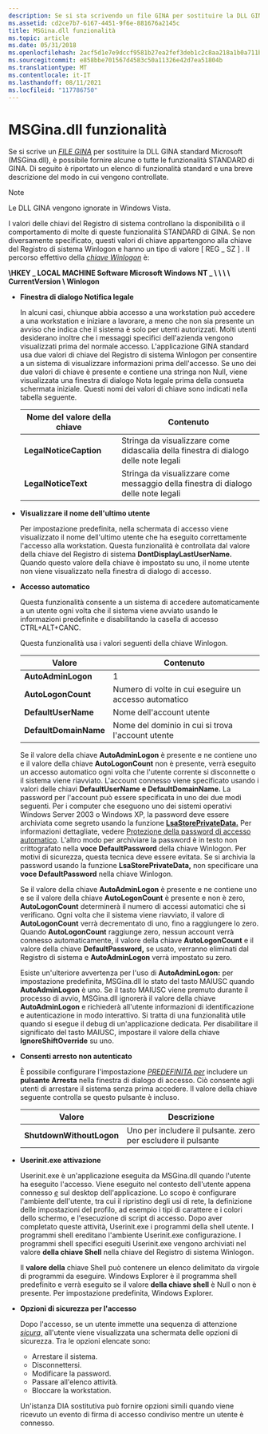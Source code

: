 ```yaml
---
description: Se si sta scrivendo un file GINA per sostituire la DLL GINA standard Microsoft (MSGina.dll), è possibile fornire alcune o tutte le funzionalità STANDARD di GINA.
ms.assetid: cd2ce7b7-6167-4451-9f6e-881676a2145c
title: MSGina.dll funzionalità
ms.topic: article
ms.date: 05/31/2018
ms.openlocfilehash: 2acf5d1e7e9dccf9581b27ea2fef3deb1c2c8aa218a1b0a711b7015134e1d2d1
ms.sourcegitcommit: e858bbe701567d4583c50a11326e42d7ea51804b
ms.translationtype: MT
ms.contentlocale: it-IT
ms.lasthandoff: 08/11/2021
ms.locfileid: "117786750"
---
```

# <a name="msginadll-features"></a>MSGina.dll funzionalità

Se si scrive un [*FILE GINA*](../secgloss/g-gly.md) per sostituire la DLL GINA standard Microsoft (MSGina.dll), è possibile fornire alcune o tutte le funzionalità STANDARD di GINA. Di seguito è riportato un elenco di funzionalità standard e una breve descrizione del modo in cui vengono controllate.

> [!Note]  
> Le DLL GINA vengono ignorate in Windows Vista.

 

I valori delle chiavi del Registro di sistema controllano la disponibilità o il comportamento di molte di queste funzionalità STANDARD di GINA. Se non diversamente specificato, questi valori di chiave appartengono alla chiave del Registro di sistema Winlogon e hanno un tipo di valore \[ REG \_ SZ \] . Il percorso effettivo della [*chiave Winlogon*](../secgloss/w-gly.md) è:

**\\HKEY \_ LOCAL MACHINE Software Microsoft Windows NT \_ \\ \\ \\ \\ CurrentVersion \\ Winlogon**

-   **Finestra di dialogo Notifica legale**

    In alcuni casi, chiunque abbia accesso a una workstation può accedere a una workstation e iniziare a lavorare, a meno che non sia presente un avviso che indica che il sistema è solo per utenti autorizzati. Molti utenti desiderano inoltre che i messaggi specifici dell'azienda vengono visualizzati prima del normale accesso. L'applicazione GINA standard usa due valori di chiave del Registro di sistema Winlogon per consentire a un sistema di visualizzare informazioni prima dell'accesso. Se uno dei due valori di chiave è presente e contiene una stringa non Null, viene visualizzata una finestra di dialogo Nota legale prima della consueta schermata iniziale. Questi nomi dei valori di chiave sono indicati nella tabella seguente.

    

    | Nome del valore della chiave         | Contenuto                                                            |
    |------------------------|---------------------------------------------------------------------|
    | **LegalNoticeCaption** | Stringa da visualizzare come didascalia della finestra di dialogo delle note legali |
    | **LegalNoticeText**    | Stringa da visualizzare come messaggio della finestra di dialogo delle note legali |

    

     

-   **Visualizzare il nome dell'ultimo utente**

    Per impostazione predefinita, nella schermata di accesso viene visualizzato il nome dell'ultimo utente che ha eseguito correttamente l'accesso alla workstation. Questa funzionalità è controllata dal valore della chiave del Registro di sistema **DontDisplayLastUserName.** Quando questo valore della chiave è impostato su uno, il nome utente non viene visualizzato nella finestra di dialogo di accesso.

-   **Accesso automatico**

    Questa funzionalità consente a un sistema di accedere automaticamente a un utente ogni volta che il sistema viene avviato usando le informazioni predefinite e disabilitando la casella di accesso CTRL+ALT+CANC.

    Questa funzionalità usa i valori seguenti della chiave Winlogon.

    

    | Valore                 | Contenuto                                           |
    |-----------------------|----------------------------------------------------|
    | **AutoAdminLogon**    | 1                                                  |
    | **AutoLogonCount**    | Numero di volte in cui eseguire un accesso automatico       |
    | **DefaultUserName**   | Nome dell'account utente                       |
    | **DefaultDomainName** | Nome del dominio in cui si trova l'account utente |

    

     

    Se il valore della chiave **AutoAdminLogon** è presente e ne contiene uno e il valore della chiave **AutoLogonCount** non è presente, verrà eseguito un accesso automatico ogni volta che l'utente corrente si disconnette o il sistema viene riavviato. L'account connesso viene specificato usando i valori delle chiavi **DefaultUserName** **e DefaultDomainName.** La password per l'account può essere specificata in uno dei due modi seguenti. Per i computer che eseguono uno dei sistemi operativi Windows Server 2003 o Windows XP, la password deve essere archiviata come segreto usando la funzione [**LsaStorePrivateData.**](/windows/win32/api/ntsecapi/nf-ntsecapi-lsastoreprivatedata) Per informazioni dettagliate, vedere [Protezione della password di accesso automatico](protecting-the-automatic-logon-password.md). L'altro modo per archiviare la password è in testo non crittografato nella **voce DefaultPassword** della chiave Winlogon. Per motivi di sicurezza, questa tecnica deve essere evitata. Se si archivia la password usando la funzione **LsaStorePrivateData,** non specificare una **voce DefaultPassword** nella chiave Winlogon.

    Se il valore della chiave **AutoAdminLogon** è presente e ne contiene uno e se il valore della chiave **AutoLogonCount** è presente e non è zero, **AutoLogonCount** determinerà il numero di accessi automatici che si verificano. Ogni volta che il sistema viene riavviato, il valore di **AutoLogonCount** verrà decrementato di uno, fino a raggiungere lo zero. Quando **AutoLogonCount** raggiunge zero, nessun account verrà connesso automaticamente, il valore della chiave **AutoLogonCount** e il valore della chiave **DefaultPassword,** se usato, verranno eliminati dal Registro di sistema e **AutoAdminLogon** verrà impostato su zero.

    Esiste un'ulteriore avvertenza per l'uso di **AutoAdminLogon:** per impostazione predefinita, MSGina.dll lo stato del tasto MAIUSC quando **AutoAdminLogon** è uno. Se il tasto MAIUSC viene premuto durante il processo di avvio, MSGina.dll ignorerà il valore della chiave **AutoAdminLogon** e richiederà all'utente informazioni di identificazione e autenticazione in modo interattivo. Si tratta di una funzionalità utile quando si esegue il debug di un'applicazione dedicata. Per disabilitare il significato del tasto MAIUSC, impostare il valore della chiave **IgnoreShiftOverride** su uno.

-   **Consenti arresto non autenticato**

    È possibile configurare l'impostazione [*PREDEFINITA per*](../secgloss/g-gly.md) includere un **pulsante Arresta** nella finestra di dialogo di accesso. Ciò consente agli utenti di arrestare il sistema senza prima accedere. Il valore della chiave seguente controlla se questo pulsante è incluso.

    

    | Valore                    | Descrizione                                           |
    |--------------------------|-------------------------------------------------------|
    | **ShutdownWithoutLogon** | Uno per includere il pulsante. zero per escludere il pulsante |

    

     

-   **Userinit.exe attivazione**

    Userinit.exe è un'applicazione eseguita da MSGina.dll quando l'utente ha eseguito l'accesso. Viene eseguito nel contesto dell'utente appena connesso [*e*](../secgloss/c-gly.md) sul desktop dell'applicazione. Lo scopo è configurare l'ambiente dell'utente, tra cui il ripristino degli usi di rete, la definizione delle impostazioni del profilo, ad esempio i tipi di carattere e i colori dello schermo, e l'esecuzione di script di accesso. Dopo aver completato queste attività, Userinit.exe i programmi della shell utente. I programmi shell ereditano l'ambiente Userinit.exe configurazione. I programmi shell specifici eseguiti Userinit.exe vengono archiviati nel valore **della chiave Shell** nella chiave del Registro di sistema Winlogon.

    Il **valore della** chiave Shell può contenere un elenco delimitato da virgole di programmi da eseguire. Windows Explorer è il programma shell predefinito e verrà eseguito se il valore **della chiave shell** è Null o non è presente. Per impostazione predefinita, Windows Explorer.

-   **Opzioni di sicurezza per l'accesso**

    Dopo l'accesso, se un utente immette una sequenza di attenzione [*sicura,*](../secgloss/s-gly.md) all'utente viene visualizzata una schermata delle opzioni di sicurezza. Tra le opzioni elencate sono:

    -   Arrestare il sistema.
    -   Disconnettersi.
    -   Modificare la password.
    -   Passare all'elenco attività.
    -   Bloccare la workstation.

    Un'istanza DIA sostitutiva può fornire opzioni simili quando viene ricevuto un evento di firma di accesso condiviso mentre un utente è connesso.

 

 
